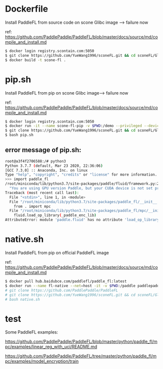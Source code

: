 # Dockerfile

Install PaddleFL from source code on scone Glibc image --> failure now

ref: https://github.com/PaddlePaddle/PaddleFL/blob/master/docs/source/md/compile_and_install.md

```bash
$ docker login registry.scontain.com:5050
$ git clone https://github.com/YueWang1996/sconeFL.git && cd sconeFL/Glibc
$ docker build -t scone-fl .
```

# pip.sh

Install PaddleFL from pip on scone Glibc image--> failure now

ref: https://github.com/PaddlePaddle/PaddleFL/blob/master/docs/source/md/compile_and_install.md

```bash
$ docker login registry.scontain.com:5050
$ docker run -it --name scone-fl-pip -v $PWD:/demo --privileged --device /dev/isgx registry.scontain.com:5050/lequocdo/scone-paddle:paddle-fl-1.8.0
$ git clone https://github.com/YueWang1996/sconeFL.git && cd sconeFL/Glibc
$ bash pip.sh
```

## error message of pip.sh:

```bash
root@a3f4f2706588:/# python3
Python 3.7.7 (default, Mar 23 2020, 22:36:06)
[GCC 7.3.0] :: Anaconda, Inc. on linux
Type "help", "copyright", "credits" or "license" for more information.
>>> import paddle_fl
/root/miniconda/lib/python3.7/site-packages/paddle/fluid/framework.py:299: UserWarning: You are using GPU version Paddle, but your CUDA device is not set properly. CPU device will be used by default.
  "You are using GPU version Paddle, but your CUDA device is not set properly. CPU device will be used by default."
Traceback (most recent call last):
  File "<stdin>", line 1, in <module>
  File "/root/miniconda/lib/python3.7/site-packages/paddle_fl/__init__.py", line 15, in <module>
    from . import mpc
  File "/root/miniconda/lib/python3.7/site-packages/paddle_fl/mpc/__init__.py", line 59, in <module>
    fluid.load_op_library(_paddle_enc_lib)
AttributeError: module 'paddle.fluid' has no attribute 'load_op_library'
```

# native.sh

Install PaddleFL from pip on official PaddleFL image

ref: https://github.com/PaddlePaddle/PaddleFL/blob/master/docs/source/md/compile_and_install.md

```bash
$ docker pull hub.baidubce.com/paddlefl/paddle_fl:latest
$ docker run --name fl-native --net=host -it -v $PWD:/paddle paddlepaddle/paddlefl:latest /bin/bash
# git clone https://github.com/PaddlePaddle/PaddleFL  
# git clone https://github.com/YueWang1996/sconeFL.git && cd sconeFL/Glibc
# bash native.sh
```

# test

Some PaddleFL examples:

https://github.com/PaddlePaddle/PaddleFL/blob/master/python/paddle_fl/mpc/examples/linear_reg_with_uci/README.md

https://github.com/PaddlePaddle/PaddleFL/tree/master/python/paddle_fl/mpc/examples/model_encryption/train

